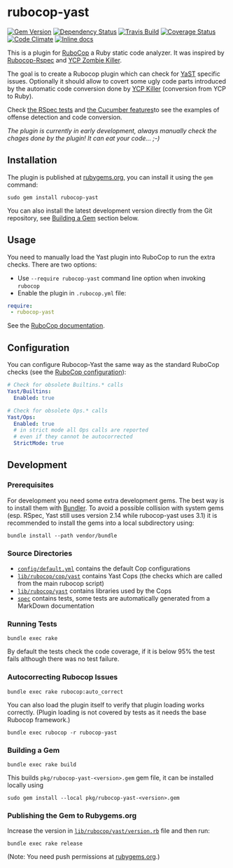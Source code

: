 rubocop-yast
============

[![Gem Version](https://badge.fury.io/rb/rubocop-yast.svg)](http://badge.fury.io/rb/rubocop-yast)
[![Dependency Status](https://gemnasium.com/yast/rubocop-yast.svg)](https://gemnasium.com/yast/rubocop-yast)
[![Travis Build](https://travis-ci.org/yast/rubocop-yast.svg?branch=master)](https://travis-ci.org/yast/rubocop-yast)
[![Coverage Status](https://img.shields.io/coveralls/yast/rubocop-yast.svg)](https://coveralls.io/r/yast/rubocop-yast?branch=master)
[![Code Climate](https://codeclimate.com/github/yast/rubocop-yast/badges/gpa.svg)](https://codeclimate.com/github/yast/rubocop-yast)
[![Inline docs](http://inch-ci.org/github/yast/rubocop-yast.svg?branch=master)](http://inch-ci.org/github/yast/rubocop-yast)


This is a plugin for [RuboCop](https://github.com/bbatsov/rubocop)
a Ruby static code analyzer. It was inspired by [Rubocop-Rspec](https://github.com/nevir/rubocop-rspec)
and [YCP Zombie Killer](https://github.com/yast/zombie-killer).

The goal is to create a Rubocop plugin which can check for
[YaST](http://yast.github.io/) specific issues. Optionally it should allow to
covert some ugly code parts introduced by the automatic code conversion done by
[YCP Killer](https://github.com/yast/ycp-killer) (conversion from YCP to Ruby).

Check [the RSpec tests](spec) and [the Cucumber features](features)to see
the examples of offense detection and code conversion.

*The plugin is currently in early development, always manually check the chages
done by the plugin! It can eat your code... ;-)*


Installation
------------

The plugin is published at [rubygems.org](https://rubygems.org/gems/rubocop-yast),
you can install it using the `gem` command:

```shell
sudo gem install rubocop-yast
```

You can also install the latest development version directly from the Git repository,
see [Building a Gem](#building-a-gem) section below.

Usage
-----

You need to manually load the Yast plugin into RuboCop to run the extra checks.
There are two options:

- Use `--require rubocop-yast` command line option when invoking `rubocop`
- Enable the plugin in `.rubocop.yml` file:
```yaml
require:
 - rubocop-yast
```

See the [RuboCop documentation](https://github.com/bbatsov/rubocop#loading-extensions).

Configuration
-------------

You can configure Rubocop-Yast the same way as the standard RuboCop checks
(see the [RuboCop configuration](https://github.com/bbatsov/rubocop#configuration)):

```yaml
# Check for obsolete Builtins.* calls
Yast/Builtins:
  Enabled: true

# Check for obsolete Ops.* calls
Yast/Ops:
  Enabled: true
  # in strict mode all Ops calls are reported
  # even if they cannot be autocorrected
  StrictMode: true
```

Development
-----------

### Prerequisites

For development you need some extra development gems. The best way is to install them with [Bundler](http://bundler.io/). To avoid a possible collision with system gems (esp. RSpec,
Yast still uses version 2.14 while rubocop-yast uses 3.1) it is recommended
to install the gems into a local subdirectory using:

```shell
bundle install --path vendor/bundle
```

### Source Directories

* [`config/default.yml`](config/default.yml) contains the default Cop configurations
* [`lib/rubocop/cop/yast`](lib/rubocop/yast) contains Yast Cops (the checks which are called
  from the main rubocop script)
* [`lib/rubocop/yast`](lib/rubocop/yast) contains libraries used by the Cops
* [`spec`](spec) contains tests, some tests are automatically generated from a MarkDown
  documentation

### Running Tests

```
bundle exec rake
```
 
By default the tests check the code coverage, if it is below 95% the test fails although
there was no test failure.
 
### Autocorrecting Rubocop Issues
 
```
bundle exec rake rubocop:auto_correct
```
 
You can also load the plugin itself to verify that plugin loading works correctly.
(Plugin loading is not covered by tests as it needs the base Rubocop framework.)

```
bundle exec rubocop -r rubocop-yast
```

### Building a Gem

```
bundle exec rake build
```

This builds `pkg/rubocop-yast-<version>.gem` gem file, it can be installed locally using
```
sudo gem install --local pkg/rubocop-yast-<version>.gem
```

### Publishing the Gem to Rubygems.org

Increase the version in [`lib/rubocop/yast/version.rb`](lib/rubocop/yast/version.rb) file
and then run:

```
bundle exec rake release
```

(Note: You need push permissions at [rubygems.org](https://rubygems.org/gems/rubocop-yast).)
